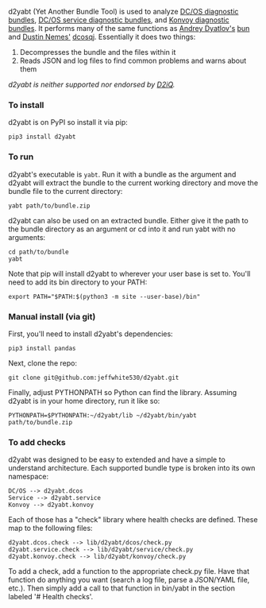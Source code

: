 d2yabt (Yet Another Bundle Tool) is used to analyze [DC/OS diagnostic bundles](https://support.d2iq.com/s/article/Create-a-DC-OS-Diagnostic-bundle), [DC/OS service diagnostic bundles](https://support.d2iq.com/s/article/create-service-diag-bundle), and [Konvoy diagnostic bundles](https://docs.d2iq.com/ksphere/konvoy/latest/troubleshooting/generate-diagnostic-bundle).  It performs many of the same functions as [Andrey Dyatlov's](https://github.com/adyatlov) [bun](https://github.com/adyatlov/bun/releases) and [Dustin Nemes'](https://github.com/some-things) [dcosqj](https://github.com/some-things/dcosjq).  Essentially it does two things:

1. Decompresses the bundle and the files within it
2. Reads JSON and log files to find common problems and warns about them

*d2yabt is neither supported nor endorsed by [D2iQ](https://d2iq.com).*

### To install
d2yabt is on PyPI so install it via pip:
```
pip3 install d2yabt
```

### To run
d2yabt's executable is `yabt`.  Run it with a bundle as the argument and d2yabt will extract the bundle to the current working directory and move the bundle file to the current directory:
```
yabt path/to/bundle.zip
```

d2yabt can also be used on an extracted bundle.  Either give it the path to the bundle directory as an argument or cd into it and run yabt with no arguments:
```
cd path/to/bundle
yabt
```

Note that pip will install d2yabt to wherever your user base is set to.  You'll need to add its bin directory to your PATH:
```
export PATH="$PATH:$(python3 -m site --user-base)/bin"
```

### Manual install (via git)
First, you'll need to install d2yabt's dependencies:
```
pip3 install pandas
```

Next, clone the repo:
```
git clone git@github.com:jeffwhite530/d2yabt.git
```

Finally, adjust PYTHONPATH so Python can find the library.  Assuming d2yabt is in your home directory, run it like so:
```
PYTHONPATH=$PYTHONPATH:~/d2yabt/lib ~/d2yabt/bin/yabt path/to/bundle.zip
```

### To add checks

d2yabt was designed to be easy to extended and have a simple to understand architecture.  Each supported bundle type is broken into its own namespace:
```
DC/OS --> d2yabt.dcos
Service --> d2yabt.service
Konvoy --> d2yabt.konvoy
```

Each of those has a "check" library where health checks are defined.  These map to the following files:
```
d2yabt.dcos.check --> lib/d2yabt/dcos/check.py
d2yabt.service.check --> lib/d2yabt/service/check.py
d2yabt.konvoy.check --> lib/d2yabt/konvoy/check.py
```

To add a check, add a function to the appropriate check.py file.  Have that function do anything you want (search a log file, parse a JSON/YAML file, etc.).  Then simply add a call to that function in bin/yabt in the section labeled '# Health checks'.

